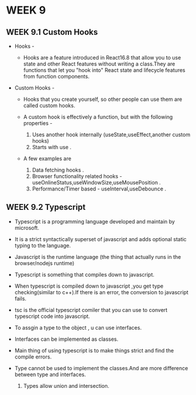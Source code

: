 # WEEK 9

## WEEK 9.1 Custom Hooks

- Hooks - 

    -  Hooks are a feature introduced in React16.8 that allow you to use state and other React features without writing a class.They are functions that let you "hook into" React state and lifecycle features from function components.

- Custom Hooks - 

    -   Hooks that you create yourself, so other people can use them are called custom hooks.
    -   A custom hook is effectively a function, but with the following properties - 
        1. Uses another hook internally (useState,useEffect,another custom hooks)
        2. Starts with use .

    - A few examples are 
        1. Data fetching hooks .
        2. Browser functionality related hooks - useOnlineStatus,useWindowSize,useMousePosition .
        4. Performance/Timer based - useInterval,useDebounce .

## WEEK 9.2 Typescript

- Typescript is a programming language developed and maintain by microsoft.
- It is a strict syntactically superset of javascript and adds optional static typing to the language.

- Javascript is the runtime language (the thing that actually runs in the browser/nodejs runtime)
- Typescript is something that compiles down to javascript.
- When typescript is compiled down  to javascript ,you get type checking(similar to c++).If there is an error, the conversion to javascript fails.

- tsc is the official typescript comiler that you can use to convert typescript code into javascript.

- To assgin a type to the object , u can use interfaces.

- Interfaces can be implemented as classes.

- Main thing of using typescript is to make things strict and find the compile errors.

- Type cannot be used to implement the classes.And are more difference between type and interfaces.
    1. Types allow union and intersection.